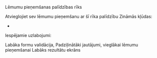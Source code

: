 Lēmumu pieņemšanas palīdzības rīks

Atvieglojiet sev lēmumu pieņemšanu ar šī rīka palīdzību
Zināmās kļūdas:

-
Iespējamie uzlabojumi:

Labāka formu validācija,
Padziļinātāki jautājumi, vieglākai lēmumu pieņemšanai
Labāks rezultātu ekrāns